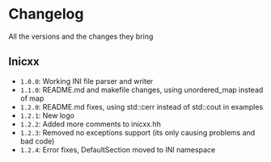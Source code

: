 # Changelog
All the versions and the changes they bring

## Inicxx
- `1.0.0`: Working INI file parser and writer
- `1.1.0`: README.md and makefile changes, using unordered_map instead of map
- `1.2.0`: README.md fixes, using std::cerr instead of std::cout in examples
- `1.2.1`: New logo
- `1.2.2`: Added more comments to inicxx.hh
- `1.2.3`: Removed no exceptions support (its only causing problems and bad code)
- `1.2.4`: Error fixes, DefaultSection moved to INI namespace
